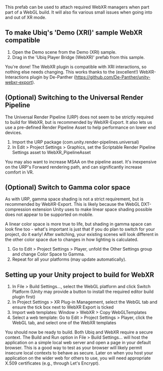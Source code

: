This prefab can be used to attach required WebXR managers when part part of a WebGL build. It will also fix various small issues when going into and out of XR mode.  

## To make Ubiq's 'Demo (XRI)' sample WebXR compatible ##

1. Open the Demo scene from the Demo (XRI) sample.
2. Drag in the 'Ubiq Player Bridge (WebXR)' prefab from this sample.

You're done! The WebXR plugin is compatible with XRI interactions, so nothing else needs changing. This works thanks to the (excellent!) WebXR-Interactions plugin by De-Panther (https://github.com/De-Panther/unity-webxr-export).

## (Optional) Switching to the Universal Render Pipeline ##

The Universal Render Pipeline (URP) does not seem to be strictly required to build for WebXR, but is recommended by WebXR-Export. It also lets us use a pre-defined Render Pipeline Asset to help performance on lower end devices.

1. Import the URP package (com.unity.render-pipelines.universal)
2. In Edit > Project Settings > Graphics, set the Scriptable Render Pipeline Settings asset to WebXR_PipelineAsset

You may also want to increase MSAA on the pipeline asset. It's inexpensive on the URP's Forward rendering path, and can significantly increase comfort in VR.

## (Optional) Switch to Gamma color space ##

As with URP, gamma space shading is not a strict requirement, but is recommended by WebXR-Export. This is likely because the WebGL DXT-compression extension Unity uses to make linear space shading possible does not appear to be supported on mobile.

A linear color space is more true to life, but shading in gamma space can look fine too - what's important is just that if you do plan to switch for your project, do it early! After switching, your existing scenes will look different in the other color space due to changes in how lighting is calculated.

1. Go to Edit > Project Settings > Player, unfold the Other Settings group and change Color Space to Gamma. 
2. Repeat for all your platforms (may update automatically).

## Setting up your Unity project to build for WebXR ##

1. In File > Build Settings..., select the WebGL platform and click Switch Platform (Unity may provide a button to install the required editor build plugin first)
2. In Project Settings > XR Plug-in Management, select the WebGL tab and ensure the tick box next to WebXR Export is ticked
3. Import web templates: Window > WebXR > Copy WebGLTemplates
4. Select a web template: Go to Edit > Project Settings > Player, click the WebGL tab, and select one of the WebXR templates

You should now be ready to build. Both Ubiq and WebXR require a secure context. The Build and Run option in File > Build Settings... will host the application on a simple local web server and open a page in your default browser. This is a good way to test as your browser will likely permit insecure local contexts to behave as secure. Later on when you host your application on the wider web for others to use, you will need appropriate X.509 certificates (e.g., through Let's Encrypt).